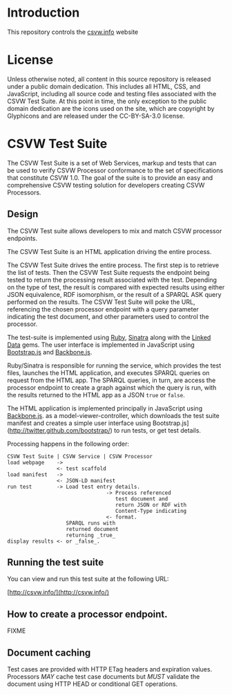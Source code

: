 # Introduction

This repository controls the [csvw.info](http://csvw.info/) website

# License

Unless otherwise noted, all content in this source repository is released
under a public domain dedication. This includes all HTML, CSS, and JavaScript,
including all source code and testing files associated with the CSVW Test Suite.
At this point in time, the only exception to the public domain dedication are
the icons used on the site, which are copyright by Glyphicons and are
released under the CC-BY-SA-3.0 license.

# CSVW Test Suite

The CSVW Test Suite is a set of Web Services, markup and tests that can 
be used to verify CSVW Processor conformance to the set of specifications
that constitute CSVW 1.0. The goal of the suite is to provide an easy and 
comprehensive CSVW testing solution for developers creating CSVW Processors.

## Design

The CSVW Test suite allows developers to mix and match CSVW processor endpoints.

The CSVW Test Suite is an HTML application driving the entire
process.

The CSVW Test Suite drives the entire process. The first step is to retrieve
the list of tests. Then the CSVW Test Suite requests the endpoint being tested
to return the processing result associated with the test. Depending on the type
of test, the result is compared with expected results using either JSON
equivalence, RDF isomorphism, or the result of a SPARQL ASK query performed on
the results. The CSVW Test Suite will poke the URL, referencing the chosen
processor endpoint with a query parameter indicating the test document, and
other parameters used to control the processor.

The test-suite is implemented using [Ruby](http://www.ruby-lang.org/),
[Sinatra](http://www.sinatrarb.com/) along with the [Linked
Data](http://rubygems.org/gems/linkeddata) gems. The user interface is
implemented in JavaScript using
[Bootstrap.js](http://twitter.github.com/bootstrap/) and
[Backbone.js](http://documentcloud.github.com/backbone/).

Ruby/Sinatra is responsible for running the service, which provides the test
files, launches the HTML application, and executes SPARQL queries on request
from the HTML app. The SPARQL queries, in turn, are access the processor
endpoint to create a graph against which the query is run, with the results
returned to the HTML app as a JSON `true` or `false`.

The HTML application is implemented principally in JavaScript using
[Backbone.js](http://documentcloud.github.com/backbone/). as a
model-viewer-controller, which downloads the test suite manifest and creates a
simple user interface using Bootstrap.js](http://twitter.github.com/bootstrap/)
to run tests, or get test details.

Processing happens in the following order:

    CSVW Test Suite | CSVW Service | CSVW Processor
    load webpage    ->
                    <- test scaffold
    load manifest   ->
                    <- JSON-LD manifest
    run test        -> Load test entry details.
                                    -> Process referenced
                                       test document and
                                       return JSON or RDF with
                                       Content-Type indicating
                                    <- format.
                       SPARQL runs with
                       returned document
                       returning _true_
    display results <- or _false_.

## Running the test suite

You can view and run this test suite at the following URL:

[http://csvw.info/](http://csvw.info/)

## How to create a processor endpoint.

FIXME

## Document caching

Test cases are provided with HTTP ETag headers and expiration values.
Processors _MAY_ cache test case documents but _MUST_ validate the document using HTTP HEAD or conditional GET
operations.
